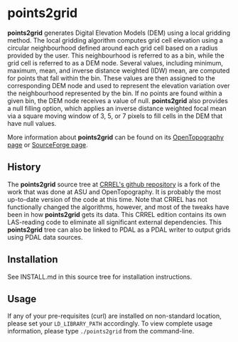 # points2grid

**points2grid** generates Digital Elevation Models (DEM) using a local gridding method.
The local gridding algorithm computes grid cell elevation using a circular neighbourhood defined around each grid cell based on a radius provided by the user.
This neighbourhood is referred to as a bin, while the grid cell is referred to as a DEM node.
Several values, including minimum, maximum, mean, and inverse distance weighted (IDW) mean, are computed for points that fall within the bin.
These values are then assigned to the corresponding DEM node and used to represent the elevation variation over the neighbourhood represented by the bin.
If no points are found within a given bin, the DEM node receives a value of null.
**points2grid** also provides a null filling option, which applies an inverse distance weighted focal mean via a square moving window of 3, 5, or 7 pixels to fill cells in the DEM that have null values.

More information about **points2grid** can be found on its [OpenTopography page](http://opentopo.sdsc.edu/gridsphere/gridsphere;jsessionid=3E6AD86428FB61C15BB10A9972E2EE8B?gs_action=viewTool&cid=contributeframeportlet&toolId=201) or [SourceForge page](http://sourceforge.net/projects/otforge/files/points2grid/1.0.1/).


## History

The **points2grid** source tree at [CRREL's github repository](https://github.com/CRREL/points2grid) is a fork of the work that was done at ASU and OpenTopography.
It is probably the most up-to-date version of the code at this time.
Note that CRREL has not functionally changed the algorithms, however, and most of the tweaks have been in how **points2grid** gets its data.
This CRREL edition contains its own LAS-reading code to eliminate all significant external dependencies.
This **points2grid** tree can also be linked to PDAL as a PDAL writer to output grids using PDAL data sources.


## Installation

See INSTALL.md in this source tree for installation instructions.


## Usage

If any of your pre-requisites (curl) are installed on non-standard location, please set your `LD_LIBRARY_PATH` accordingly. 
To view complete usage information, please type `./points2grid` from the command-line.
